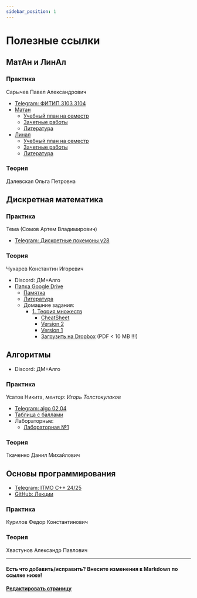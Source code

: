 ```yaml
---
sidebar_position: 1
---
```


# Полезные ссылки

## МатАн и ЛинАл


### Практика
Сарычев Павел Александрович

- [Telegram: ФИТИП 3103 3104](tg://privatepost?channel=2194579892&single)
- [Матан](https://buildin.ai/share/e9b5fad6-6831-4067-b469-f79e5cf78d40)
  - [Учебный план на семестр](https://buildin.ai/share/e9b5fad6-6831-4067-b469-f79e5cf78d40#c804f48e-651a-482c-9a4c-6935d1829209)
  - [Зачетные работы](https://buildin.ai/share/7c3aea7d-388a-4bf7-8f65-8b4265f30bf2#c804f48e-651a-482c-9a4c-6935d1829209)
  - [Литература](https://buildin.ai/share/77c6114d-fdfa-47e2-b652-0624e0d16897)
- [Линал](https://buildin.ai/share/e9b5fad6-6831-4067-b469-f79e5cf78d40)
  - [Учебный план на семестр](https://buildin.ai/share/ae39848b-70b4-4dfe-a836-b9cd75fa50fc#12a3d360-d4e7-42b9-a5f8-09d6eb47da57)
  - [Зачетные работы](https://buildin.ai/share/ff37bd3f-3252-4418-bd57-990d5224151e#738b571a-1306-4407-a919-1d379b2452d8)
  - [Литература](https://buildin.ai/share/d6bfee45-8008-4000-918a-ec76a155e0bc)

### Теория
Далевская Ольга Петровна


## Дискретная математика

### Практика
Тема (Сомов Артем Владимирович)
- [Telegram: Дискретные покемоны y28](tg://privatepost?channel=2179126405&single&thread=1)

### Теория
Чухарев Константин Игоревич
- Discord: ДМ+Алго
- [Папка Google Drive](https://drive.google.com/drive/folders/1ReeYK89xcJf7cO9Vg9pOifGVoxdJPzMd)
  - [Памятка](https://docs.google.com/document/d/14rxNIPiW9FW3BuyEtAu947BJZ0UkJFu6WAr0zULDbmA/edit#heading=h.j75x0g10s2dp)
  - [Литература](https://drive.google.com/drive/folders/1W63cvUPTaqqHQWqAnkdz1mVHGnfQyNjC)
  - Домашние задания:
    - [1. Теория множеств](https://drive.google.com/drive/folders/1kO-N_k2WBsFADQxxYBKJ2X9TcUmMMaGT)
       - [CheatSheet](https://drive.google.com/file/d/1kCIq7WjW2ta7ug2BvSKw1kIZ4aAMY-x4/view)
       - [Version 2](https://drive.google.com/file/d/1snw1Kfn6XGCbLADq2O4UgXKjby3qQIFj/view)
       - [Version 1](https://drive.google.com/file/d/1-3Jif5RZ1MGExOLCIVkbf1YMiua9iEtH/view)
       - [Загрузить на Dropbox](https://www.dropbox.com/request/QMw0STPuOJU5zH9NKNUL) (PDF &lt; 10 MB !!!)

## Алгоритмы
- Discord: ДМ+Алго

### Практика
Усатов Никита, _ментор: Игорь Толстокулаков_
- [Telegram: algo 02,04](tg://privatepost?channel=2245578546&single)
- [Таблица с баллами](https://docs.google.com/spreadsheets/d/1DwOhN0JpuUK3i0Zg4rag6J_vBQYGrzjdNWJ20UCTuI8/edit?usp=sharing)
- Лабораторные:
  - [Лабораторная №1](https://sort-me.org/contest/246?code=2kQZnaLwvts3npoqutjw)

### Теория
Ткаченко Данил Михайлович


## Основы программирования
- [Telegram: ITMO C++ 24/25](https://t.me/+P7FY7vt4qCM3NTZi)
- [GitHub: Лекции](https://github.com/is-itmo-c-24/lectures)

### Практика
Курилов Федор Константинович

### Теория
Хвастунов Александр Павлович

---

#### Есть что добавить/исправить? Внесите изменения в Markdown по ссылке ниже!
**[Редактировать страницу](https://github.com/nawinds/m3104-links/edit/master/src/pages/index.md)**